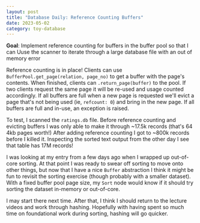 ```yaml
---
layout: post
title: "Database Daily: Reference Counting Buffers"
date: 2023-05-02
category: toy-database
---
```

**Goal**: Implement reference counting for buffers in the buffer pool so that I can Uuse the scanner to iterate through a large database file with an out of memory error

Reference counting is in place! Clients can use `BufferPool.get_page(relation, page_no)` to get a buffer with the page's contents. When finished, clients can `.return_page(buffer)` to the pool. If two clients request the same page it will be re-used and usage counted accordingly. If all buffers are full when a new page is requested we'll evict a page that's not being used (ie, `refcount: 0`) and bring in the new page. If all buffers are full and in-use, an exception is raised.

To test, I scanned the `ratings.db` file. Before reference counting and evicting buffers I was only able to make it through ~17.5k records (that's 64 4kb pages worth!) After adding reference counting I got to ~800k records before I killed it. Inspecting the sorted text output from the other day I see that table has 17M records! 

I was looking at my entry from a few days ago when I wrapped up out-of-core sorting. At that point I was ready to swear off sorting to move onto other things, but now that I have a nice `Buffer` abstraction I think it might be fun to revisit the sorting exercise (though probably with a smaller dataset). With a fixed buffer pool page size, my `Sort` node would know if it should try sorting the dataset in-memory or out-of-core.

I may start there next time.  After that, I think I should return to the lecture videos and work through hashing.  Hopefully with having spent so much time on foundational work during sorting, hashing will go quicker.